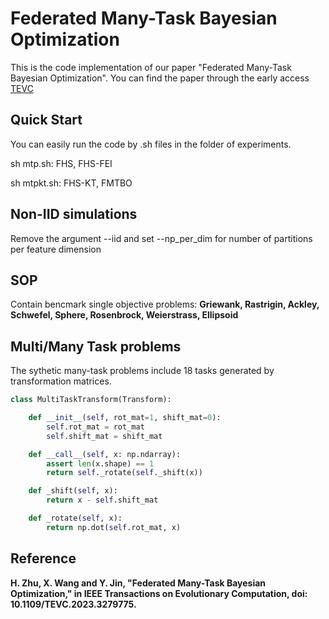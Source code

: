 # Federated Many-Task Bayesian Optimization
 
This is the code implementation of our paper "Federated Many-Task Bayesian Optimization". You can find the paper through the early access [TEVC](https://ieeexplore.ieee.org/document/10141991])

## Quick Start
You can easily run the code by .sh files in the folder of experiments.

sh mtp.sh: FHS, FHS-FEI

sh mtpkt.sh: FHS-KT, FMTBO

## Non-IID simulations
Remove the argument --iid and set --np_per_dim for number of partitions per feature dimension

## SOP
Contain bencmark single objective problems: **Griewank, Rastrigin, Ackley, Schwefel, Sphere, Rosenbrock, Weierstrass, Ellipsoid**

## Multi/Many Task problems
The sythetic many-task problems include 18 tasks generated by transformation matrices.

```python
class MultiTaskTransform(Transform):

    def __init__(self, rot_mat=1, shift_mat=0):
        self.rot_mat = rot_mat
        self.shift_mat = shift_mat

    def __call__(self, x: np.ndarray):
        assert len(x.shape) == 1
        return self._rotate(self._shift(x))

    def _shift(self, x):
        return x - self.shift_mat

    def _rotate(self, x):
        return np.dot(self.rot_mat, x)
```

## Reference
**H. Zhu, X. Wang and Y. Jin, "Federated Many-Task Bayesian Optimization," in IEEE Transactions on Evolutionary Computation, doi: 10.1109/TEVC.2023.3279775.**
